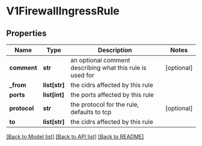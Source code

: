 # V1FirewallIngressRule

## Properties
Name | Type | Description | Notes
------------ | ------------- | ------------- | -------------
**comment** | **str** | an optional comment describing what this rule is used for | [optional] 
**_from** | **list[str]** | the cidrs affected by this rule | 
**ports** | **list[int]** | the ports affected by this rule | 
**protocol** | **str** | the protocol for the rule, defaults to tcp | [optional] 
**to** | **list[str]** | the cidrs affected by this rule | 

[[Back to Model list]](../README.md#documentation-for-models) [[Back to API list]](../README.md#documentation-for-api-endpoints) [[Back to README]](../README.md)


